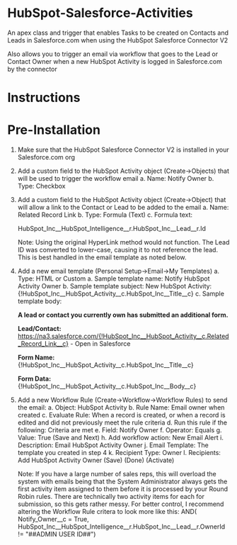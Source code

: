 HubSpot-Salesforce-Activities
=============================

An apex class and trigger that enables Tasks to be created on Contacts and Leads in Salesforce.com when using the HubSpot Salesforce Connector V2

Also allows you to trigger an email via workflow that goes to the Lead or Contact Owner when a new HubSpot Activity is logged in Salesforce.com by the connector

Instructions
============

Pre-Installation
================
1.  Make sure that the HubSpot Salesforce Connector V2 is installed in your Salesforce.com org
2.  Add a custom field to the HubSpot Activity object (Create->Objects) that will be used to trigger the workflow email
	a. Name: Notify Owner
	b. Type: Checkbox
3.  Add a custom field to the HubSpot Activity object (Create->Object) that will allow a link to the Contact or Lead to be added to the email
	a. Name: Related Record Link
	b. Type: Formula (Text)
	c. Formula text:

	HubSpot_Inc__HubSpot_Intelligence__r.HubSpot_Inc__Lead__r.Id
	
	Note: Using the original HyperLink method would not function. The Lead ID was converted to lower-case, causing it to not reference the lead. This is best handled in the email template as noted below.

4.  Add a new email template (Personal Setup->Email->My Templates)
	a. Type: HTML or Custom
	a. Sample template name: Notify HubSpot Activity Owner
	b. Sample template subject: New HubSpot Activity: {!HubSpot_Inc__HubSpot_Activity__c.HubSpot_Inc__Title__c}
	c. Sample template body: 

	<b>A lead or contact you currently own has submitted an additional form.</b>

	<b>Lead/Contact: </b> <a href="https://na3.salesforce.com/{!HubSpot_Inc__HubSpot_Activity__c.Related_Record_Link__c}">https://na3.salesforce.com/{!HubSpot_Inc__HubSpot_Activity__c.Related_Record_Link__c} - Open in Salesforce</a>

	<b>Form Name:</b> {!HubSpot_Inc__HubSpot_Activity__c.HubSpot_Inc__Title__c}

	<b>Form Data:</b> {!HubSpot_Inc__HubSpot_Activity__c.HubSpot_Inc__Body__c}

5.  Add a new Workflow Rule (Create->Workflow->Workflow Rules) to send the email:
	a. Object: HubSpot Activity
	b. Rule Name: Email owner when created
	c. Evaluate Rule: When a record is created, or when a record is edited and did not previously meet the rule criteria
	d. Run this rule if the following: Criteria are met
	e. Field: Notify Owner 
	f. Operator: Equals 
	g. Value: True
	(Save and Next)
	h. Add workflow action: New Email Alert
	i. Description: Email HubSpot Activity Owner
	j. Email Template: The template you created in step 4
	k. Recipient Type: Owner
	l. Recipients: Add HubSpot Activity Owner
	(Save)
	(Done)
	(Activate)

	Note: If you have a large number of sales reps, this will overload the system with emails being that the System Administrator always gets the first activity item assigned to them before it is processed by your Round Robin rules. There are technically two activity items for each for submission, so this gets rather messy. For better control, I recommend altering the Workflow Rule critera to look more like this:
	AND( Notify_Owner__c = True,
HubSpot_Inc__HubSpot_Intelligence__r.HubSpot_Inc__Lead__r.OwnerId != "##ADMIN USER ID##")


